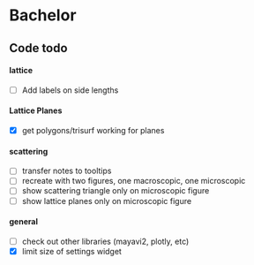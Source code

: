 # Bachelor

## Code todo

#### lattice 
- [ ] Add labels on side lengths

####  Lattice Planes
- [X] get polygons/trisurf working for planes

#### scattering
- [ ] transfer notes to tooltips
- [ ] recreate with two figures, one macroscopic, one microscopic
- [ ] show scattering triangle only on microscopic figure
- [ ] show lattice planes only on microscopic figure

#### general
- [ ] check out other libraries (mayavi2, plotly, etc)
- [X] limit size of settings widget